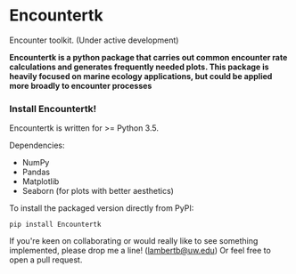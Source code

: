 # Encountertk
Encounter toolkit. (Under active development)

**Encountertk is a python package that carries out common encounter rate calculations and generates frequently needed plots. This package is heavily focused on marine ecology applications, but could be applied more broadly to encounter processes**

### Install Encountertk!
Encountertk is written for >= Python 3.5.

Dependencies:
- NumPy
- Pandas
- Matplotlib
- Seaborn (for plots with better aesthetics)

To install the packaged version directly from PyPI:
```
pip install Encountertk
```
 



If you're keen on collaborating or would really like to see something implemented, please drop me a line! (lambertb@uw.edu)
Or feel free to open a pull request.
